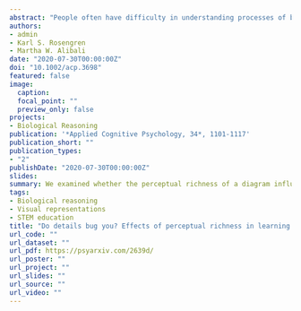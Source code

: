 ```yaml
---
abstract: "People often have difficulty in understanding processes of biological change, and they typically reject drastic life cycle changes such as metamorphosis, except for animals with which they are familiar. Even after a lesson about metamorphosis, people often do not generalize to animals not seen during the lesson. This might be partially due to the perceptual richness of the diagrams typically used during lessons on metamorphosis, which serves to emphasize the individual animal rather than a class of animals. In two studies, we examined whether the perceptual richness of a diagram influences adults' learning and transfer of knowledge about metamorphosis. One study was conducted in a laboratory setting, and the other was online. In both studies, adults who saw the bland diagram during the lesson accurately transferred more than adults who saw the rich diagram during the lesson."
authors:
- admin
- Karl S. Rosengren
- Martha W. Alibali
date: "2020-07-30T00:00:00Z"
doi: "10.1002/acp.3698"
featured: false
image:
  caption: 
  focal_point: ""
  preview_only: false
projects: 
- Biological Reasoning
publication: '*Applied Cognitive Psychology, 34*, 1101-1117'
publication_short: ""
publication_types:
- "2"
publishDate: "2020-07-30T00:00:00Z"
slides: 
summary: We examined whether the perceptual richness of a diagram influences adults' learning and transfer of knowledge about metamorphosis. Adults who saw the bland diagram during the lesson accurately transferred more than adults who saw the rich diagram during the lesson.
tags:
- Biological reasoning
- Visual representations
- STEM education
title: "Do details bug you? Effects of perceptual richness in learning about biological change"
url_code: ""
url_dataset: ""
url_pdf: https://psyarxiv.com/2639d/
url_poster: ""
url_project: ""
url_slides: ""
url_source: ""
url_video: ""
---
```

